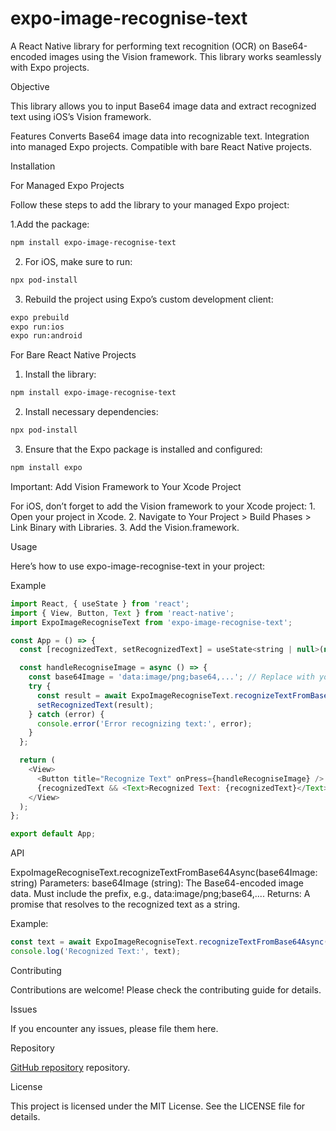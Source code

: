# expo-image-recognise-text

A React Native library for performing text recognition (OCR) on Base64-encoded images using the Vision framework. This library works seamlessly with Expo projects.

Objective

This library allows you to input Base64 image data and extract recognized text using iOS’s Vision framework.

Features
 Converts Base64 image data into recognizable text.
 Integration into managed Expo projects.
 Compatible with bare React Native projects.

Installation

For Managed Expo Projects

Follow these steps to add the library to your managed Expo project:

1.Add the package:

```bash
npm install expo-image-recognise-text
```

2.	For iOS, make sure to run:

```bash
npx pod-install
```

3.	Rebuild the project using Expo’s custom development client:

```bash
expo prebuild
expo run:ios
expo run:android
```

For Bare React Native Projects
1. Install the library:

```bash
npm install expo-image-recognise-text
```

2.	Install necessary dependencies:
```bash
npx pod-install
```

3.	Ensure that the Expo package is installed and configured:
```bash
npm install expo
```
Important: Add Vision Framework to Your Xcode Project

For iOS, don’t forget to add the Vision framework to your Xcode project:
	1.	Open your project in Xcode.
	2.	Navigate to Your Project > Build Phases > Link Binary with Libraries.
	3.	Add the Vision.framework.

Usage

Here’s how to use expo-image-recognise-text in your project:

Example
```javascript
import React, { useState } from 'react';
import { View, Button, Text } from 'react-native';
import ExpoImageRecogniseText from 'expo-image-recognise-text';

const App = () => {
  const [recognizedText, setRecognizedText] = useState<string | null>(null);

  const handleRecogniseImage = async () => {
    const base64Image = 'data:image/png;base64,...'; // Replace with your Base64 image data
    try {
      const result = await ExpoImageRecogniseText.recognizeTextFromBase64Async(base64Image);
      setRecognizedText(result);
    } catch (error) {
      console.error('Error recognizing text:', error);
    }
  };

  return (
    <View>
      <Button title="Recognize Text" onPress={handleRecogniseImage} />
      {recognizedText && <Text>Recognized Text: {recognizedText}</Text>}
    </View>
  );
};

export default App;
```

API

ExpoImageRecogniseText.recognizeTextFromBase64Async(base64Image: string)
 Parameters:
   base64Image (string): The Base64-encoded image data. Must include the prefix, e.g., data:image/png;base64,....
 Returns:
   A promise that resolves to the recognized text as a string.

Example:

```javascript
const text = await ExpoImageRecogniseText.recognizeTextFromBase64Async(base64Image);
console.log('Recognized Text:', text);
```

Contributing

Contributions are welcome! Please check the contributing guide for details.

Issues

If you encounter any issues, please file them here.

Repository

[GitHub repository](https://github.com/realauto/expo-image-recognise-text) repository.

License

This project is licensed under the MIT License. See the LICENSE file for details.